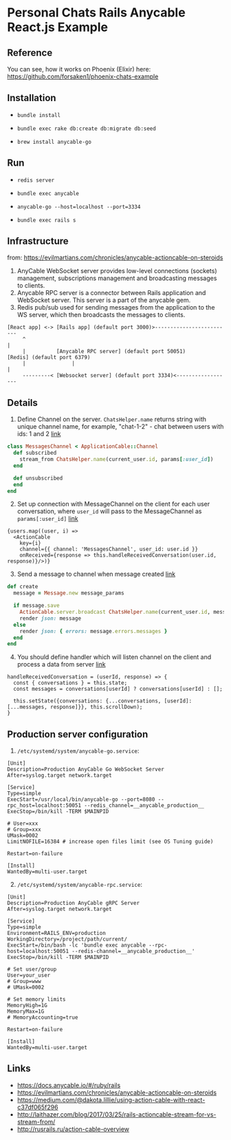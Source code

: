 # Personal Chats Rails Anycable React.js Example

## Reference

You can see, how it works on Phoenix (Elixir) here: https://github.com/forsaken1/phoenix-chats-example

## Installation

* `bundle install`

* `bundle exec rake db:create db:migrate db:seed`

* `brew install anycable-go`

## Run

* `redis server`

* `bundle exec anycable`

* `anycable-go --host=localhost --port=3334`

* `bundle exec rails s`

## Infrastructure

from: https://evilmartians.com/chronicles/anycable-actioncable-on-steroids

1. AnyCable WebSocket server provides low-level connections (sockets) management, subscriptions management and broadcasting messages to clients.
2. Anycable RPC server is a connector between Rails application and WebSocket server. This server is a part of the anycable gem.
3. Redis pub/sub used for sending messages from the application to the WS server, which then broadcasts the messages to clients.

```
[React app] <-> [Rails app] (default port 3000)>-------------------------
     ^                                                                  |
     |          [Anycable RPC server] (default port 50051)           [Redis] (default port 6379)
     |               |                                                  |
     ---------< [Websocket server] (default port 3334)<------------------
```

## Details

1. Define Channel on the server. `ChatsHelper.name` returns string with unique channel name, for example, "chat-1-2" - chat between users with ids: 1 and 2 [link](https://github.com/forsaken1/anycable-chat-example/blob/master/app/channels/messages_channel.rb)

```ruby
class MessagesChannel < ApplicationCable::Channel
  def subscribed
    stream_from ChatsHelper.name(current_user.id, params[:user_id])
  end

  def unsubscribed
  end
end
```

2. Set up connection with MessageChannel on the client for each user conversation, where `user_id` will pass to the MessageChannel as `params[:user_id]` [link](https://github.com/forsaken1/anycable-chat-example/blob/master/app/javascript/components/Chats.js#L93)

```es6
{users.map((user, i) =>
  <ActionCable
    key={i}
    channel={{ channel: 'MessagesChannel', user_id: user.id }}
    onReceived={response => this.handleReceivedConversation(user.id, response)}/>)}
```

3. Send a message to channel when message created [link](https://github.com/forsaken1/anycable-chat-example/blob/master/app/controllers/messages_controller.rb#L14)

```ruby
def create
  message = Message.new message_params

  if message.save
    ActionCable.server.broadcast ChatsHelper.name(current_user.id, message_params[:user_to_id]), message.attributes
    render json: message
  else
    render json: { errors: message.errors.messages }
  end
end
```

4. You should define handler which will listen channel on the client and process a data from server [link](https://github.com/forsaken1/anycable-chat-example/blob/master/app/javascript/components/Chats.js#L54)

```es6
handleReceivedConversation = (userId, response) => {
  const { conversations } = this.state;
  const messages = conversations[userId] ? conversations[userId] : [];
  
  this.setState({conversations: {...conversations, [userId]: [...messages, response]}}, this.scrollDown);
}
```

## Production server configuration 

1. `/etc/systemd/system/anycable-go.service`:

```
[Unit]
Description=Production AnyCable Go WebSocket Server
After=syslog.target network.target

[Service]
Type=simple
ExecStart=/usr/local/bin/anycable-go --port=8080 --rpc_host=localhost:50051 --redis_channel=__anycable_production__
ExecStop=/bin/kill -TERM $MAINPID

# User=xxx
# Group=xxx
UMask=0002
LimitNOFILE=16384 # increase open files limit (see OS Tuning guide)

Restart=on-failure

[Install]
WantedBy=multi-user.target
```

2. `/etc/systemd/system/anycable-rpc.service`:

```
[Unit]
Description=Production AnyCable gRPC Server
After=syslog.target network.target

[Service]
Type=simple
Environment=RAILS_ENV=production
WorkingDirectory=/project/path/current/
ExecStart=/bin/bash -lc 'bundle exec anycable --rpc-host=localhost:50051 --redis-channel=__anycable_production__'
ExecStop=/bin/kill -TERM $MAINPID

# Set user/group
User=your_user
# Group=www
# UMask=0002

# Set memory limits
MemoryHigh=1G
MemoryMax=1G
# MemoryAccounting=true

Restart=on-failure

[Install]
WantedBy=multi-user.target
```

## Links

* https://docs.anycable.io/#/ruby/rails
* https://evilmartians.com/chronicles/anycable-actioncable-on-steroids
* https://medium.com/@dakota.lillie/using-action-cable-with-react-c37df065f296
* http://laithazer.com/blog/2017/03/25/rails-actioncable-stream-for-vs-stream-from/
* http://rusrails.ru/action-cable-overview
